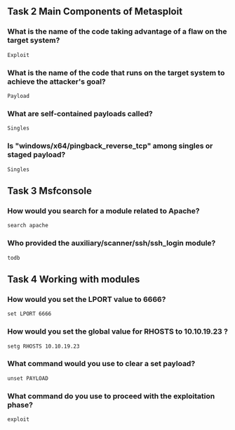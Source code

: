 ## Task 2  Main Components of Metasploit

### What is the name of the code taking advantage of a flaw on the target system?
    Exploit

### What is the name of the code that runs on the target system to achieve the attacker's goal?
    Payload

### What are self-contained payloads called?
    Singles

### Is "windows/x64/pingback_reverse_tcp" among singles or staged payload?
    Singles

## Task 3  Msfconsole

### How would you search for a module related to Apache?
    search apache

### Who provided the auxiliary/scanner/ssh/ssh_login module?
    todb

## Task 4  Working with modules

### How would you set the LPORT value to 6666?
    set LPORT 6666

### How would you set the global value for RHOSTS  to 10.10.19.23 ?
    setg RHOSTS 10.10.19.23

### What command would you use to clear a set payload?
    unset PAYLOAD

### What command do you use to proceed with the exploitation phase?
    exploit


